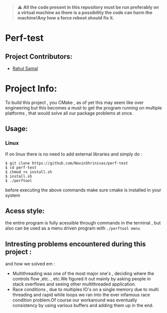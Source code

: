 > :warning: **All the code present in this repository must be run preferably on a virtual machine as there is a possibility the code can harm the machine!Any how a force reboot should fix it.**

# Perf-test



## Project Contributors:

* [Rahul Samal](https://github.com/Omicron02)


# Project Info:
To build this project , you CMake , as of yet this may seem like over engineering but this becomes a must to get the program running on multiple platforms , that would solve all our package problems at once.

## Usage:
### Linux
  If on linux there is no need to add external libraries and simply do :
  ```
  $ git clone https://github.com/NavinShrinivas/perf-test
  $ cd perf-test
  $ chmod +x install.sh
  $ install.sh
  $ ./perftool
  ```
  before executing the above commands make sure cmake is installed in your system
## Acess style:
  the entire program is fully acessible through commands in the terminal , but also can be used as a menu driven program with 
  ```./perftool menu```

## Intresting problems encountered during this project :
and how we solved em :
*  Multithreading was one of the most major one's , deciding where the controls flow ,etc. , etc.We figured it out mainly by asking people in stack overflows
and seeing other multithreaded application.
*  Race conditions , due to multiples IO's on a single memory due to multi threading and rapid while loops we ran into the ever infamous race condition problem.Of course our workaround was eventually consistency by using various buffers and adding them up in the end.

